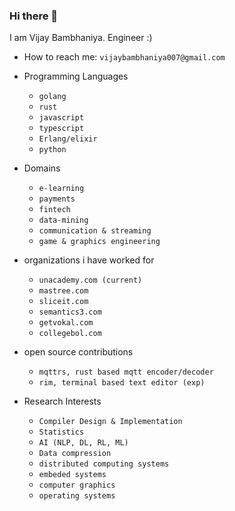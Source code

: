 ### Hi there 👋

I am Vijay Bambhaniya. Engineer :) 

- How to reach me: `vijaybambhaniya007@gmail.com`

- Programming Languages
    - `golang`
    - `rust`
    - `javascript`
    - `typescript`
    - `Erlang/elixir`
    - `python`

- Domains
  - `e-learning`
  - `payments`
  - `fintech`
  - `data-mining`
  - `communication & streaming`
  - `game & graphics engineering`

- organizations i have worked for
  - `unacademy.com (current)`
  - `mastree.com`
  - `sliceit.com`
  - `semantics3.com`
  - `getvokal.com`
  - `collegebol.com`

- open source contributions
  - `mqttrs, rust based mqtt encoder/decoder`
  - `rim, terminal based text editor (exp)`

- Research Interests
  - `Compiler Design & Implementation`
  - `Statistics`
  - `AI (NLP, DL, RL, ML)`
  - `Data compression`
  - `distributed computing systems`
  - `embeded systems`
  - `computer graphics`
  - `operating systems`


